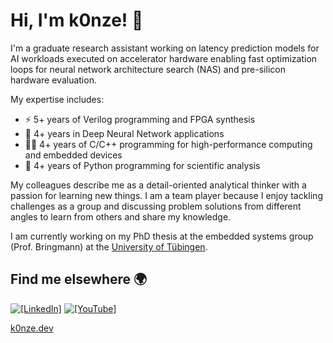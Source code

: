 # Hi, I'm k0nze! 👋

I'm a graduate research assistant working on latency prediction models for AI workloads executed on accelerator hardware enabling fast optimization loops for neural network architecture search (NAS) and pre-silicon hardware evaluation. 

My expertise includes:
* ️⚡ 5+ years of Verilog programming and FPGA synthesis 
* 🤖 4+ years in Deep Neural Network applications
* 👨‍💻 4+ years of C/C++ programming for high-performance computing and embedded devices
* 🐍 4+ years of Python programming for scientific analysis

My colleagues describe me as a detail-oriented analytical thinker with a passion for learning new things. I am a team player because I enjoy tackling challenges as a group and discussing problem solutions from different angles to learn from others and share my knowledge.

I am currently working on my PhD thesis at the embedded systems group (Prof. Bringmann) at the [University of Tübingen](https://github.com/ekut-es).

## Find me elsewhere 🌍

[![`[LinkedIn]`](https://img.shields.io/badge/LinkedIn-blue?style=flat&logo=linkedin&labelColor=blue)](https://www.linkedin.com/in/konstantin-luebeck/)
[![`[YouTube]`](https://img.shields.io/badge/-k0nze%20builds-ff0000?logo=youtube&logoColor=white)](https://www.youtube.com/channel/UC3_SywgWxpEBIoKawK2E3MA) 

[k0nze.dev](https://k0nze.dev)
